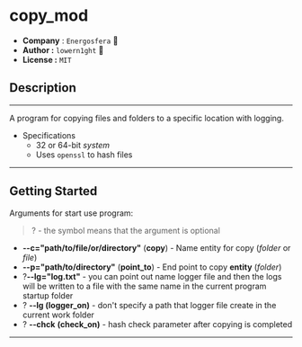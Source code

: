 # copy_mod 

- **Company** : ```Energosfera``` 👾
- **Author :** ```lowern1ght``` 🥸
- **License :** ```MIT```

## Description

---

A program for copying files and folders to a specific location with logging.

- Specifications
  - 32 or 64-bit _system_
  - Uses ``openssl`` to hash files

---
## Getting Started

Arguments for start use program:

> ? - the symbol means that the argument is optional

- **--c="path/to/file/or/directory"** (**copy**) - Name entity for copy (_folder_ or _file_)
- **--p="path/to/directory"** (**point_to**) - End point to copy **entity** (_folder_)
- ?**--lg="log.txt"** - you can point out name logger file and then the logs will be written to a file with the same name in the current program startup folder
- ? **--lg (**logger_on**)** - don't specify a path that logger file create in the current work folder
- ? **--chck** **(check_on)** - hash check parameter after copying is completed

---